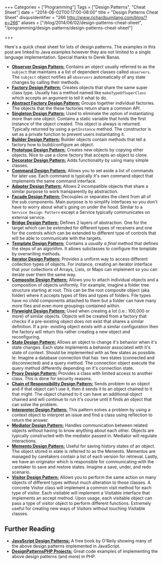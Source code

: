 +++
Categories = ["Programming"]
Tags = ["Design Patterns", "Cheat Sheet"]
date = "2014-06-02T00:17:00-08:00"
title = "Design Patterns Cheat Sheet"
disqusIdentifier = "266 http://www.richardsumilang.com/blog/?p=266"
aliases = ["/blog/2014/06/02/design-patterns-cheat-sheet", "/programming/design-patterns/design-patterns-cheat-sheet"]

+++

Here's a quick cheat sheet for lots of design patterns. The examples in this
post are linked to Java examples however they are not limited to a single
language implementation. Special thanks to Derek Banas.

<!--more-->

- **[Observer Design Pattern:][1]** Contains an object usually referred to as
the `subject` that maintains a a list of dependent classes called `observers`.
The `subject` object notifies all `observers` automatically of any state changes
by calling their methods.
- **[Factory Design Pattern:][2]** Creates objects that share the same super
class type. Usually has a method named like `makeTypeOfSuperClass` which accepts
an argument to tell it what to do.
- **[Abstract Factory Design Pattern:][3]** Groups together individual
factories. The objects that the these factories return share a common API.
- **[Singleton Design Pattern:][4]** Used to eliminate the option of instantiating
more than one object. Contains a static variable that holds the first instance
of the object created. This object is always is returned. Typically returned by
using a `getInstance` method. The constructor is set as a private function to
prevent users instantiating it.
- **[Builder Design Pattern:][5]** Builder objects contain methods that tell a
factory how to build/configure an object.
- **[Prototype Design Pattern:][6]** Creates new objects by copying other
objects. Nice to use a clone factory that accepts an object to clone.
- **[Decorator Design Pattern:][7]** Adds functionality by using many simple
classes.
- **[Command Design Pattern:][8]** Allows you to set aside a list of commands
for later use. Each command is typically it's own command object that implements
the same command interface.
- **[Adapter Design Pattern:][9]** Allows 2 incompatible objects that share a
similar purpose to work transparently by abstraction.
- **[Facade Design Pattern:][10]** Decouples or separates the client from all of
the sub components. Main purpose is to simplify interfaces so you don't have to
worry about what's going on under the hood. Similar to a `Service Design
Pattern` except a Service typically communicates on external service.
- **[Bridge Design Pattern:][11]** Defines 2 layers of abstraction. One for the
target which can be extended for different types of receivers and one for the
controls which can be extended to different type of controls that will be able
to communicate with the targets.
- **[Template Design Pattern:][12]** Contains a *usually a final* method that
defines the steps of an algorithm. It allows subclasses to configure the
*template* by overwriting methods.
- **[Iterator Design Pattern:][13]** Provides a uniform way to access different
collection types of objects. For instance, creating an iterator interface that
your collections of Arrays, Lists, or Maps can implement so you can iterate over
them the same way.
- **[Composite Design Pattern:][14]** Allows you to attach individual objects
and a composition of objects uniformly. For example, imagine a folder tree
structure starting at root. This can be the root composite object (aka folder)
where it accepts types of files and types of folders. File types have no child
components attached to them but a folder can have many more files and even more
groupings contained within.
- **[Flyweight Design Pattern:][15]** Used when creating a lot (i.e.: 100,000 or
more) of similar objects. Objects will be created from a factory that checks if
a pre-existing object does not exist that shares a similar definition. If a pre-
existing object exists with a similar configuration then the factory will
return this rather creating a new object and reconfiguring.
- **[State Design Pattern:][16]** Allows an object to change it's behavior when
it's state changes. Each state implements a behavior associated with it's state
of context. Should be implemented with as few states as possible. Ie: Imagine a
database connection that has  two states (connected and disconnected) and a
query method. The connection object execute the query method differently
depending on it's connection state.
- **[Proxy Design Pattern:][17]** Provides a class with limited access to
another class. This is done for security reasons.
- **[Chain of Responsibility Design Pattern:][18]** Sends problem to an object
and if that object can't use it, then it sends it to an object chained to it
that might. The object chained to it can have an additional object chained and
will continue to run it's course until it finds an object that can solve the
problem.
- **[Interpreter Design Pattern:][19]** This pattern solves a problem by using a
context object to interpret an issue and find a class using reflection to return
the answer.
- **[Mediator Design Pattern:][20]** Handles communication between related
objects without having to know anything about each other. Objects are typically
constructed with the mediator passed in. Mediator will regulate interactions.
- **[Memento Design Pattern:][21]** Useful for saving history states of an
object. The object stored in state is referred to as the Memento. Mementos are
managed by caretakers contain a list of each version for retrieval. Lastly, we
have an originator which is responsible for communicating with the caretaker to
save and restore states. Imagine a save, under, and redo scenario.
- **[Visitor Design Pattern:][22]** Allows you to perform the same action on
many objects of different types without much alteration to those classes. A
concrete Visitor class will implement a common visit method for each type of
visitor. Each visitable will implement a Visitable interface that implements an
accept method. Upon usage, each visitable object can pass a type of visitor
object to perform different functions. Extremely useful for creating new ways of
Visitors without touching Visitable classes.

## Further Reading

- **[JavaScript Design Patterns:][23]** A free book by O'Reily showing many of
the above design patterns implemented in JavaScript.
- **[DesignPatternsPHP Projects:][24]** Great code examples of implementing the
above design patterns (and more) in PHP.



[1]: https://www.newthinktank.com/2012/08/observer-design-pattern-tutorial/ "Observer Pattern Tutorial"
[2]: https://www.newthinktank.com/2012/09/factory-design-pattern-tutorial/ "Factory Pattern Tutorial"
[3]: https://www.newthinktank.com/2012/09/abstract-factory-design-pattern/ "Abstract Factory Pattern Tutorial"
[4]: https://www.newthinktank.com/2012/09/singleton-design-pattern-tutorial/ "Observer Pattern Tutorial"
[5]: https://www.newthinktank.com/2012/09/builder-design-pattern-tutorial/ "Builder Pattern Tutorial"
[6]: https://www.newthinktank.com/2012/09/prototype-design-pattern-tutorial/ "Prototype Pattern Tutorial"
[7]: https://www.newthinktank.com/2012/09/decorator-design-pattern-tutorial/ "Decorator Pattern Tutorial"
[8]: https://www.newthinktank.com/2012/09/command-design-pattern-tutorial/ "Command Pattern Tutorial"
[9]: https://www.newthinktank.com/2012/09/adapter-design-pattern-tutorial/ "Adapter Pattern Tutorial"
[10]: https://www.newthinktank.com/2012/09/facade-design-pattern-tutorial/ "Facade Pattern Tutorial"
[11]: https://www.newthinktank.com/2012/10/bridge-design-pattern-tutorial/ "Bridge Pattern Tutorial"
[12]: https://www.newthinktank.com/2012/10/template-method-design-pattern-tutorial/ "Template Method Pattern Tutorial"
[13]: https://www.newthinktank.com/2012/10/iterator-design-pattern-tutorial/ "Iterator Design Pattern Tutorial"
[14]: https://www.newthinktank.com/2012/10/composite-design-pattern-tutorial/ "Composite Design Pattern Tutorial"
[15]: https://www.newthinktank.com/2012/10/flyweight-design-pattern-tutorial/ "Flyweight Design Pattern Tutorial"
[16]: https://www.newthinktank.com/2012/10/state-design-pattern-tutorial/ "State Design Pattern Tutorial"
[17]: https://www.newthinktank.com/2012/10/proxy-design-pattern-tutorial/ "Proxy Design Pattern Tutorial"
[18]: https://www.newthinktank.com/2012/10/chain-of-responsibility-design-pattern-tutorial/ "Chain of Responsibility Design Pattern Tutorial"
[19]: https://www.newthinktank.com/2012/10/interpreter-design-pattern-tutorial/ "Interpreter Design Pattern Tutorial"
[20]: https://www.newthinktank.com/2012/10/mediator-design-pattern-tutorial/ "Mediator Design Pattern Tutorial"
[21]: https://www.newthinktank.com/2012/10/memento-design-pattern-tutorial/ "Memento Design Pattern Tutorial"
[22]: https://www.newthinktank.com/2012/11/visitor-design-pattern-tutorial/ "Visitor Design Pattern Tutorial"

[23]: https://addyosmani.com/resources/essentialjsdesignpatterns/book/ "Essential JavaScript Design Patterns"
[24]: https://github.com/domnikl/DesignPatternsPHP "Design Patterns PHP Project"
